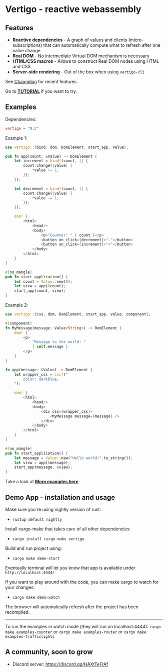 Vertigo - reactive webassembly
===================

Features
--------------

* **Reactive dependencies** - A graph of values and clients (micro-subscriptions) that can automatically compute what to refresh after one value change
* **Real DOM** - No intermediate Virtual DOM mechanism is necessary
* **HTML/CSS macros** - Allows to construct Real DOM nodes using HTML and CSS
* **Server-side rendering** - Out of the box when using `vertigo-cli`

See [Changelog](https://github.com/vertigo-web/vertigo/blob/master/CHANGES.md) for recent features.

Go to **[TUTORIAL](https://github.com/vertigo-web/vertigo/blob/master/tutorial.md)** if you want to try.

Examples
--------------

Dependencies:

```toml
vertigo = "0.2"
```

Example 1:

```rust
use vertigo::{bind, dom, DomElement, start_app, Value};

pub fn app(count: &Value) -> DomElement {
    let increment = bind!(count, || {
        count.change(|value| {
            *value += 1;
        });
    });

    let decrement = bind!(count, || {
        count.change(|value| {
            *value -= 1;
        });
    });

    dom! {
        <html>
            <head/>
            <body>
                <p>"Counter: " { count }</p>
                <button on_click={decrement}>"-"</button>
                <button on_click={increment}>"+"</button>
            </body>
        </html>
    }
}

#[no_mangle]
pub fn start_application() {
    let count = Value::new(0);
    let view = app(&count);
    start_app(count, view);
}
```

Example 2:

```rust
use vertigo::{css, dom, DomElement, start_app, Value, component};

#[component]
fn MyMessage(message: Value<String>) -> DomElement {
    dom! {
        <p>
            "Message to the world: "
            { self.message }
        </p>
    }
}

fn app(message: &Value) -> DomElement {
    let wrapper_css = css!("
        color: darkblue;
    ");

    dom! {
        <html>
            <head/>
            <body>
                <div css={wrapper_css}>
                    <MyMessage message={message} />
                </div>
            </body>
        </html>
    }
}

#[no_mangle]
pub fn start_application() {
    let message = Value::new("Hello world!".to_string());
    let view = app(&message);
    start_app(message, &view);
}
```

Take a look at **[More examples here](https://github.com/vertigo-web/vertigo/tree/master/examples)**.

Demo App - installation and usage
--------------

Make sure you're using nightly version of rust:

* `rustup default nightly`

Install cargo-make that takes care of all other dependencies:

* `cargo install cargo-make vertigo`

Build and run project using:

* `cargo make demo-start`

Eventually terminal will let you know that app is available under `http://localhost:4444/`

If you want to play around with the code, you can make cargo to watch for your changes:

* `cargo make demo-watch`

The browser will automatically refresh after the project has been recompiled.

--------------

To run the examples in watch mode (they will run on localhost:4444):
`cargo make examples-counter` or `cargo make examples-router` or `cargo make examples-trafficlights`

A community, soon to grow
--------------

* Discord server: <https://discord.gg/HAXtTeFrAf>
